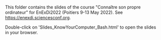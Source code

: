 
This folder contains the slides of the course "Connaître son propre ordinateur" for EnExDi2022 (Poitiers 9-13 May 2022). See <https://enexdi.sciencesconf.org>.

Double-click on 'Slides_KnowYourComputer_Bash.html' to open the slides in your browser.